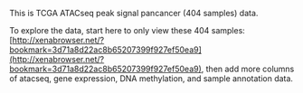 This is TCGA ATACseq peak signal pancancer (404 samples) data.

To explore the data, start here to only view these 404 samples: [http://xenabrowser.net/?bookmark=3d71a8d22ac8b65207399f927ef50ea9](http://xenabrowser.net/?bookmark=3d71a8d22ac8b65207399f927ef50ea9), then add more columns of atacseq, gene expression, DNA methylation, and sample annotation data.
